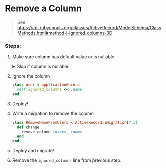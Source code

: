 # Remove a Column
> See https://api.rubyonrails.org/classes/ActiveRecord/ModelSchema/ClassMethods.html#method-i-ignored_columns-3D

### Steps:
1. Make sure column has default value or is nullable.
    <details>
    <summary>Skip if column is nullable.</summary>

    ```ruby
    class ChangeDefaultNameForUsers < ActiveRecord::Migration[7.3]
      def change
        change_column_default :users, :name, from: nil, to: ""
      end
    end
    ```
    Deploy and migrate!

    </details>

2.  Ignore the column
    ```ruby
    class User < ApplicationRecord
      self.ignored_columns << :name
    end
    ```
3.  Deploy!
4.  Write a migration to remove the column
    ```ruby
    class RemoveNameFromUsers < ActiveRecord::Migration[7.3]
      def change
        remove_column :users, :name
      end
    end
    ```
5.  Deploy and migrate!
6.  Remove the `ignored_columns` line from previous step.
